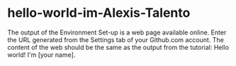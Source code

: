 # hello-world-im-Alexis-Talento
The output of the Environment Set-up is a web page available online. Enter the URL generated from the Settings tab of your Github.com account. The content of the web should be the same as the output from the tutorial:  Hello world! I'm [your name].

